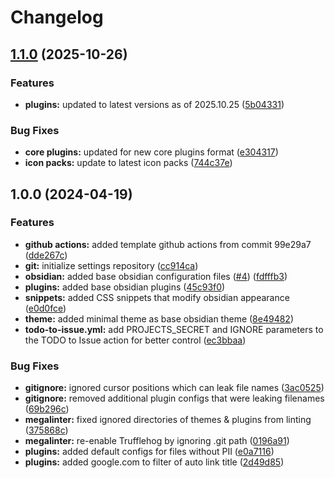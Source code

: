 # Changelog

## [1.1.0](https://github.com/genirohtea/obsidian-settings-template/compare/v1.0.0...v1.1.0) (2025-10-26)


### Features

* **plugins:** updated to latest versions as of 2025.10.25 ([5b04331](https://github.com/genirohtea/obsidian-settings-template/commit/5b04331341e626564096aba9fa03f1fd4101f82f))


### Bug Fixes

* **core plugins:** updated for new core plugins format ([e304317](https://github.com/genirohtea/obsidian-settings-template/commit/e304317205c1325ae372f768a3972f96c7982443))
* **icon packs:** update to latest icon packs ([744c37e](https://github.com/genirohtea/obsidian-settings-template/commit/744c37e737dbb9b583a20ab72e1df981d7fd779e))

## 1.0.0 (2024-04-19)


### Features

* **github actions:** added template github actions from commit 99e29a7 ([dde267c](https://github.com/genirohtea/obsidian-settings-template/commit/dde267c407512d682b109dec67ed792c224fa3e9))
* **git:** initialize settings repository ([cc914ca](https://github.com/genirohtea/obsidian-settings-template/commit/cc914ca81a5432f6e7e04a8d327c307d71ff5ec4))
* **obsidian:** added base obsidian configuration files ([#4](https://github.com/genirohtea/obsidian-settings-template/issues/4)) ([fdfffb3](https://github.com/genirohtea/obsidian-settings-template/commit/fdfffb31bfbcc78cf5c83493c9ffece01f1843ce))
* **plugins:** added base obsidian plugins ([45c93f0](https://github.com/genirohtea/obsidian-settings-template/commit/45c93f002e556782a95e09d7fc9c9d5d7c2623da))
* **snippets:** added CSS snippets that modify obsidian appearance ([e0d0fce](https://github.com/genirohtea/obsidian-settings-template/commit/e0d0fce2d1f0111d2057e233038dc30bf4d013ce))
* **theme:** added minimal theme as base obsidian theme ([8e49482](https://github.com/genirohtea/obsidian-settings-template/commit/8e49482a2eaba55bfbacfeba28e375a01e71fe9a))
* **todo-to-issue.yml:** add PROJECTS_SECRET and IGNORE parameters to the TODO to Issue action for better control ([ec3bbaa](https://github.com/genirohtea/obsidian-settings-template/commit/ec3bbaab9a668b174b90aeb4a567e2e1f6612f99))


### Bug Fixes

* **gitignore:** ignored cursor positions which can leak file names ([3ac0525](https://github.com/genirohtea/obsidian-settings-template/commit/3ac0525613490d62a7d54cf4852a0b3f840db5fb))
* **gitignore:** removed additional plugin configs that were leaking filenames ([69b296c](https://github.com/genirohtea/obsidian-settings-template/commit/69b296c87408823c56916a055578b4cf3f1b82f6))
* **megalinter:** fixed ignored directories of themes & plugins from linting ([375868c](https://github.com/genirohtea/obsidian-settings-template/commit/375868c1dbc4f5cf31ba883bbd0d7388e7e79e1f))
* **megalinter:** re-enable Trufflehog by ignoring .git path ([0196a91](https://github.com/genirohtea/obsidian-settings-template/commit/0196a917352a3d5e0105381596a2983c6bf316f1))
* **plugins:** added default configs for files without PII ([e0a7116](https://github.com/genirohtea/obsidian-settings-template/commit/e0a71163d75d2623ead7cb3162c26355d2849ba1))
* **plugins:** added google.com to filter of auto link title ([2d49d85](https://github.com/genirohtea/obsidian-settings-template/commit/2d49d851a86cfa0169f53e90e5337ba52b01886a))
